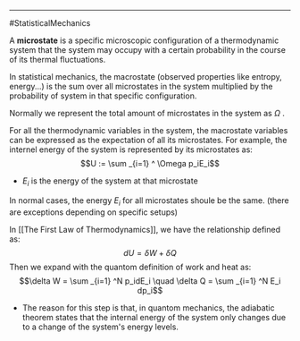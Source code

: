 ----
#StatisticalMechanics 

A **microstate** is a specific microscopic configuration of a thermodynamic system that the system may occupy with a certain probability in the course of its thermal fluctuations. 

In statistical mechanics, the macrostate (observed properties like entropy, energy...) is the sum over all microstates in the system multiplied by the probability of system in that specific configuration. 

Normally we represent the total amount of microstates in the system as $\Omega$ .

For all the thermodynamic variables in the system, the macrostate variables can be expressed as the expectation of all its microstates. For example, the internel energy of the system is represented by its microstates as:
$$U := \sum _{i=1} ^ \Omega p_iE_i$$
- $E_i$ is the energy of the system at that microstate

In normal cases, the energy $E_i$ for all microstates shoule be the same. (there are exceptions depending on specific setups)

In [[The First Law of Thermodynamics]], we have the relationship defined as:
$$dU = \delta W + \delta Q$$
Then we expand with the quantom definition of work and heat as:
$$\delta W = \sum _{i=1} ^N p_idE_i \quad \delta Q = \sum _{i=1} ^N E_i dp_i$$
- The reason for this step is that, in quantom mechanics, the adiabatic theorem states that the internal energy of the system only changes due to a change of the system's energy levels.

